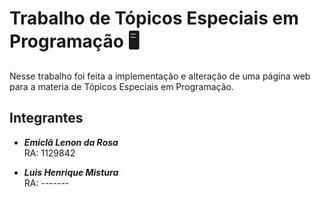 # Trabalho de Tópicos Especiais em Programação :desktop_computer:
Nesse trabalho foi feita a implementação e alteração de uma página web para a materia de Tópicos Especiais em Programação.
## Integrantes
- ***Emiclã Lenon da Rosa***  
RA: 1129842
  
- ***Luis Henrique Mistura***  
RA: -------
